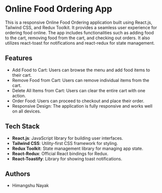 
# Online Food Ordering App

This is a responsive Online Food Ordering application built using React.js, Tailwind CSS, and Redux Toolkit. It provides a seamless user experience for ordering food online. The app includes functionalities such as adding food to the cart, removing food from the cart, and checking out orders. It also utilizes react-toast for notifications and react-redux for state management.


## Features

- Add Food to Cart: Users can browse the menu and add food items to their cart.
- Remove Food from Cart: Users can remove individual items from the cart.
- Delete All Items from Cart: Users can clear the entire cart with one action.
- Order Food: Users can proceed to checkout and place their order.
- Responsive Design: The application is fully responsive and works well on all devices.


## Tech Stack

- **React.js**: JavaScript library for building user interfaces.
- **Tailwind CSS**: Utility-first CSS framework for styling.
- **Redux Toolkit**: State management library for managing app state.
- **React-Redux**: Official React bindings for Redux.
- **React-Toastify**: Library for showing toast notifications.


## Authors

- Himangshu Nayak

